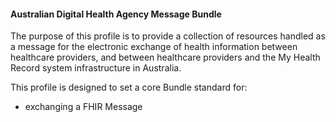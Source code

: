 #### Australian Digital Health Agency Message Bundle
The purpose of this profile is to provide a collection of resources handled as a message for the electronic exchange of health information between healthcare providers, and between healthcare providers and the My Health Record system infrastructure in Australia.

This profile is designed to set a core Bundle standard for:
* exchanging a FHIR Message
